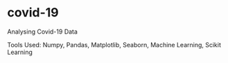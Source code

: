 # covid-19
Analysing Covid-19 Data

Tools Used: Numpy, Pandas, Matplotlib, Seaborn, Machine Learning, Scikit Learning 
